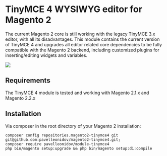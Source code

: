 # TinyMCE 4 WYSIWYG editor for Magento 2
 
The current Magento 2 core is still working with the legacy TinyMCE 3.x editor, with all its disadvantages. This module contains the current version of TinyMCE 4 and upgrades all editor related core dependencies to be fully compatible with the Magento 2 backend, including customized plugins for inserting/editing widgets and variables.

![](https://snag.gy/uY48Qa.jpg)

## Requirements

The TinyMCE 4 module is tested and working with Magento 2.1.x and Magento 2.2.x

## Installation

Via composer in the root directory of your Magento 2 installation:

```
composer config repositories.magento2-tinymce4 git git@github.com:pavelleonidov/magento2-tinymce4.git;
composer require pavelleonidov/module-tinymce4
php bin/magento setup:upgrade && php bin/magento setup:di:compile
```